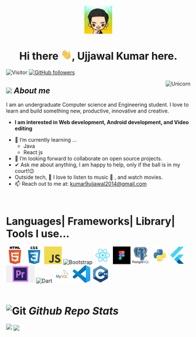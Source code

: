 <p align="center" ><img 
 src="myAvatar.png" width="15%" height="15%"/></p>
<h1 align="center"> Hi there <img src="Hi.gif" width="30px" />, Ujjawal Kumar here.</h1>

![Visitor](https://visitor-badge.laobi.icu/badge?page_id=Ujjawal-kumar19.repoName) [![GitHub followers](https://img.shields.io/github/followers/Ujjawal-kumar19.svg?style=social&label=Follow)](https://github.com/Ujjawal-kumar19?tab=followers)<br/>

<img align="right"  alt="Unicorn" src="https://media.giphy.com/media/836HiJc7pgzy8iNXCn/giphy.gif" />

## <img src="https://media.giphy.com/media/ObNTw8Uzwy6KQ/giphy.gif" width="30px">&nbsp;**_About me_**

I am an undergraduate Computer science and Engineering student. I love to learn and build something new, productive, innovative and creative.

- **I am interested in Web development, Android development, and Video editing**

* 🌱 I’m currently learning ...
  - Java
  - React js
* 👯 I’m looking forward to collaborate on open source projects.
* ✔ Ask me about anything, I am happy to help, only if the ball is in my court!😉<br>
* Outside tech, 📖 I love to listen to music 🎵 , and watch movies.
* 📫 Reach out to me at: <a href="kumar9ujjawwal2014@gmail.com">kumar9ujjawal2014@gmail.com</a>

<br><h1> Languages| Frameworks| Library| Tools I use...</h1>

<div>
  <a><img height="48" src="https://raw.githubusercontent.com/github/explore/80688e429a7d4ef2fca1e82350fe8e3517d3494d/topics/html/html.png" alt="Html"></a>
  <a><img height="48" src="https://raw.githubusercontent.com/github/explore/80688e429a7d4ef2fca1e82350fe8e3517d3494d/topics/css/css.png" alt="CSS"></a>
  <a><img height="48" src="https://raw.githubusercontent.com/github/explore/80688e429a7d4ef2fca1e82350fe8e3517d3494d/topics/javascript/javascript.png" alt="JavaScript"></a>
  <a><img height="48" src="https://download.logo.wine/logo/Bootstrap_(front-end_framework)/Bootstrap_(front-end_framework)-Logo.wine.png" alt="Bootstrap"></a>
  <a><img height="48" src="https://raw.githubusercontent.com/github/explore/80688e429a7d4ef2fca1e82350fe8e3517d3494d/topics/react/react.png" alt="React-js"></a>
<a><img height="48" src="figma.png" alt="Figma"></a>
<a > <img height="48" src="https://raw.githubusercontent.com/devicons/devicon/master/icons/postgresql/postgresql-original-wordmark.svg" alt="postgresql"/></a>
<a><img height="48" src="https://raw.githubusercontent.com/github/explore/80688e429a7d4ef2fca1e82350fe8e3517d3494d/topics/python/python.png" alt="Python"></a>
<a><img height="48" src="flutter.png" alt="Flutter"></a>
<a><img height="48" src="video.jpg" alt="adobe premiere pro"></a>
<a><img height="48" src="https://toharsh.github.io/static/images/dart.jpg" alt="Dart"></a>
<a><img height="48" src="https://raw.githubusercontent.com/github/explore/80688e429a7d4ef2fca1e82350fe8e3517d3494d/topics/mysql/mysql.png" alt="MySQL"></a>
<a><img height="48" src="https://raw.githubusercontent.com/github/explore/80688e429a7d4ef2fca1e82350fe8e3517d3494d/topics/visual-studio-code/visual-studio-code.png" alt="VS"></a>
<a><img height="48" src="https://raw.githubusercontent.com/github/explore/80688e429a7d4ef2fca1e82350fe8e3517d3494d/topics/cpp/cpp.png" alt="cpp"></a>

</div>

<br>
<p align="center">
<h1>
 <img src="https://media.giphy.com/media/W5eoZHPpUx9sapR0eu/giphy.gif" width="30px" alt="Git"/>&nbsp;<i><b>Github Repo Stats</b></i></h1></p>

<p>
<img align="left" src="https://github-readme-stats.vercel.app/api/?username=Ujjawal-kumar19&bg_color=171717&text_color=ffffff&icon_color=71E8F1" />

<p>&nbsp;<img align="center" src="https://github-readme-stats.vercel.app/api/top-langs/?username=Ujjawal-kumar19&layout=compact&bg_color=171717&text_color=ffffff&icon_color=71E8F1" />
</p>
